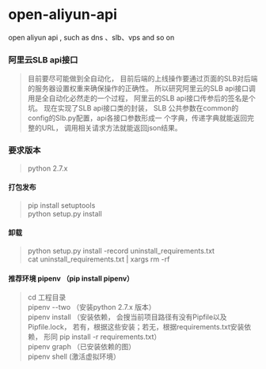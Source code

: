# open-aliyun-api
open aliyun api , such as dns 、slb、vps and so on

### 阿里云SLB api接口

   >目前要尽可能做到全自动化， 目前后端的上线操作要通过页面的SLB对后端的服务器设置权重来确保操作的正确性。
   >所以研究阿里云的SLB api接口调用是全自动化必然走的一个过程， 阿里云的SLB api接口传参后的签名是个坑。
   >现在实现了SLB api接口类的封装， SLB 公共参数在common的config的Slb.py配置，api各接口参数形成一
   >个字典，传递字典就能返回完整的URL， 调用相关请求方法就能返回json结果。

### 要求版本

   >python 2.7.x
   
#### 打包发布
   
  > pip install setuptools  
  > python setup.py install

#### 卸载

  > python setup.py install -record uninstall_requirements.txt  
  > cat uninstall_requirements.txt | xargs rm -rf

#### 推荐环境 pipenv （pip install pipenv）

  > cd 工程目录  
  > pipenv --two  （安装python 2.7.x 版本）   
  > pipenv install （安装依赖， 会搜当前项目路径有没有Pipfile以及Pipfile.lock， 
   若有，根据这些安装；若无，根据requirements.txt安装依赖， 
   形同 pip install -r requirements.txt）     
  > pipenv graph （已安装依赖的图）  
  > pipenv shell (激活虚拟环境）
